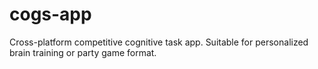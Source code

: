 # cogs-app
Cross-platform competitive cognitive task app. Suitable for personalized brain training or party game format.
